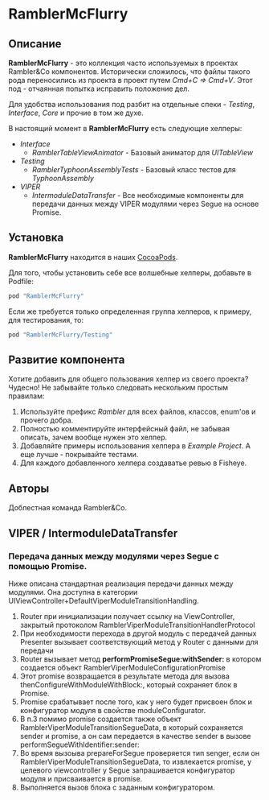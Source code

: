# RamblerMcFlurry

## Описание

**RamblerMcFlurry** - это коллекция часто используемых в проектах Rambler&Co компонентов. Исторически сложилось, что файлы такого рода переносились из проекта в проект путем *Cmd+C => Cmd+V*. Этот под - отчаянная попытка исправить положение дел.

Для удобства использования под разбит на отдельные спеки - *Testing*, *Interface*, *Core* и прочие в том же духе.

В настоящий момент в **RamblerMcFlurry** есть следующие хелперы:

- *Interface*
    - *RamblerTableViewAnimator* - Базовый аниматор для *UITableView*
- *Testing*
    - *RamblerTyphoonAssemblyTests* - Базовый класс тестов для *TyphoonAssembly*
- *VIPER*
	- *IntermoduleDataTransfer* - Все необходимые компоненты для передачи данных между VIPER модулями через Segue на основе Promise.

## Установка

**RamblerMcFlurry** находится в наших [CocoaPods](https://gitlab.rambler.ru/groups/cocoapods).

Для того, чтобы установить себе все волшебные хелперы, добавьте в Podfile:

```ruby
pod "RamblerMcFlurry"
```

Если же требуется только определенная группа хелперов, к примеру, для тестирования, то:

```ruby
pod "RamblerMcFlurry/Testing"
```

## Развитие компонента

Хотите добавить для общего пользования хелпер из своего проекта? Чудесно! Не забывайте только следовать нескольким простым правилам:

1. Используйте префикс *Rambler* для всех файлов, классов, enum'ов и прочего добра.
2. Полностью комментируйте интерфейсный файл, не забывая описать, зачем вообще нужен это хелпер.
3. Добавляйте примеры использования хелпера в *Example Project*. А еще лучше - покрывайте тестами.
4. Для каждого добавленного хелпера создаватье ревью в Fisheye.

## Авторы

Доблестная команда Rambler&Co.


## VIPER / IntermoduleDataTransfer

### Передача данных между модулями через Segue с помощью Promise.

Ниже описана стандартная реализация передачи данных между модулями. Она доступна в категории UIViewController+DefaultViperModuleTransitionHandling. 

1. Router при инициализации получает ссылку на ViewController, закрытый протоколом RamblerViperModuleTransitionHandlerProtocol
2. При необходимости перехода в другой модуль с передачей данных Presenter вызывает соответствующий метод у Router с данными для передачи
3. Router вызывает метод **performPromiseSegue:withSender:** в котором создается объект RamblerViperModuleConfigurationPromise
4. Этот promise возвращается в результате метода для вызова thenConfigureWithModuleWithBlock:, который сохраняет блок в Promise.
5. Promise срабатывает после того, как у него будет присвоен блок и конфигуратор модуля в свойстве moduleConfigurator.
6. В п.3 помимо promise создается также объект RamblerViperModuleTransitionSegueData, в который сохраняется sender и promise, а он сам передается в качестве sender в вызове performSegueWithIdentifier:sender:
7. Во время вызоыва prepareForSegue проверяется тип senger, если он RamblerViperModuleTransitionSegueData, то извлекается promise, у целевого viewcontroller у Segue запрашивается конфигуратор модуля и присваивается в promise.
8. Выполняется вызов блока с заданным конфигуратором.
